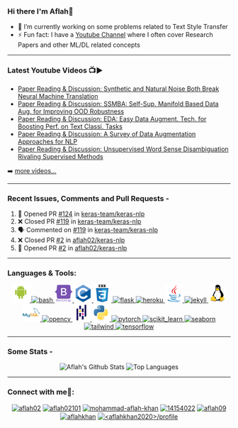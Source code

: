 ### Hi there I'm Aflah👋

- 🔭 I’m currently working on some problems related to Text Style Transfer
- ⚡ Fun fact: I have a [Youtube Channel](https://www.youtube.com/channel/UCwab-Xf38Sd7QsxVPoS0cgA) where I often cover Research Papers and other ML/DL related concepts

---

### Latest Youtube Videos 📺▶️
<!-- YOUTUBE:START -->
- [Paper Reading &amp; Discussion: Synthetic and Natural Noise Both Break Neural Machine Translation](https://www.youtube.com/watch?v=Pbg2tBylLrQ)
- [Paper Reading &amp; Discussion: SSMBA: Self-Sup. Manifold Based Data Aug. for Improving OOD Robustness](https://www.youtube.com/watch?v=3ZGKZZGxQbo)
- [Paper Reading &amp; Discussion: EDA: Easy Data Augment. Tech. for Boosting Perf. on Text Classi. Tasks](https://www.youtube.com/watch?v=-pLhrjjSa28)
- [Paper Reading &amp; Discussion: A Survey of Data Augmentation Approaches for NLP](https://www.youtube.com/watch?v=G9wwXjPIIKs)
- [Paper Reading &amp; Discussion: Unsupervised Word Sense Disambiguation Rivaling Supervised Methods](https://www.youtube.com/watch?v=DCzQ_-_k3Zs)
<!-- YOUTUBE:END -->

➡️ [more videos...](https://www.youtube.com/channel/UCwab-Xf38Sd7QsxVPoS0cgA)

---

 ### Recent Issues, Comments and Pull Requests - 
<!--START_SECTION:activity-->
1. 💪 Opened PR [#124](https://github.com/keras-team/keras-nlp/pull/124) in [keras-team/keras-nlp](https://github.com/keras-team/keras-nlp)
2. ❌ Closed PR [#119](https://github.com/keras-team/keras-nlp/pull/119) in [keras-team/keras-nlp](https://github.com/keras-team/keras-nlp)
3. 🗣 Commented on [#119](https://github.com/keras-team/keras-nlp/issues/119) in [keras-team/keras-nlp](https://github.com/keras-team/keras-nlp)
4. ❌ Closed PR [#2](https://github.com/aflah02/keras-nlp/pull/2) in [aflah02/keras-nlp](https://github.com/aflah02/keras-nlp)
5. 💪 Opened PR [#2](https://github.com/aflah02/keras-nlp/pull/2) in [aflah02/keras-nlp](https://github.com/aflah02/keras-nlp)
<!--END_SECTION:activity-->

---

### Languages & Tools:
<p align="center"> <a href="https://developer.android.com" target="_blank" rel="noreferrer"> <img src="https://raw.githubusercontent.com/devicons/devicon/master/icons/android/android-original-wordmark.svg" alt="android" width="40" height="40"/> </a> <a href="https://www.gnu.org/software/bash/" target="_blank" rel="noreferrer"> <img src="https://www.vectorlogo.zone/logos/gnu_bash/gnu_bash-icon.svg" alt="bash" width="40" height="40"/> </a> <a href="https://getbootstrap.com" target="_blank" rel="noreferrer"> <img src="https://raw.githubusercontent.com/devicons/devicon/master/icons/bootstrap/bootstrap-plain-wordmark.svg" alt="bootstrap" width="40" height="40"/> </a> <a href="https://www.cprogramming.com/" target="_blank" rel="noreferrer"> <img src="https://raw.githubusercontent.com/devicons/devicon/master/icons/c/c-original.svg" alt="c" width="40" height="40"/> </a> <a href="https://www.w3schools.com/css/" target="_blank" rel="noreferrer"> <img src="https://raw.githubusercontent.com/devicons/devicon/master/icons/css3/css3-original-wordmark.svg" alt="css3" width="40" height="40"/> </a> <a href="https://flask.palletsprojects.com/" target="_blank" rel="noreferrer"> <img src="https://www.vectorlogo.zone/logos/pocoo_flask/pocoo_flask-icon.svg" alt="flask" width="40" height="40"/> </a> <a href="https://heroku.com" target="_blank" rel="noreferrer"> <img src="https://www.vectorlogo.zone/logos/heroku/heroku-icon.svg" alt="heroku" width="40" height="40"/> </a> <a href="https://www.java.com" target="_blank" rel="noreferrer"> <img src="https://raw.githubusercontent.com/devicons/devicon/master/icons/java/java-original.svg" alt="java" width="40" height="40"/> </a> <a href="https://jekyllrb.com/" target="_blank" rel="noreferrer"> <img src="https://www.vectorlogo.zone/logos/jekyllrb/jekyllrb-icon.svg" alt="jekyll" width="40" height="40"/> </a> <a href="https://www.linux.org/" target="_blank" rel="noreferrer"> <img src="https://raw.githubusercontent.com/devicons/devicon/master/icons/linux/linux-original.svg" alt="linux" width="40" height="40"/> </a> <a href="https://www.mysql.com/" target="_blank" rel="noreferrer"> <img src="https://raw.githubusercontent.com/devicons/devicon/master/icons/mysql/mysql-original-wordmark.svg" alt="mysql" width="40" height="40"/> </a> <a href="https://opencv.org/" target="_blank" rel="noreferrer"> <img src="https://www.vectorlogo.zone/logos/opencv/opencv-icon.svg" alt="opencv" width="40" height="40"/> </a> <a href="https://pandas.pydata.org/" target="_blank" rel="noreferrer"> <img src="https://raw.githubusercontent.com/devicons/devicon/2ae2a900d2f041da66e950e4d48052658d850630/icons/pandas/pandas-original.svg" alt="pandas" width="40" height="40"/> </a> <a href="https://www.python.org" target="_blank" rel="noreferrer"> <img src="https://raw.githubusercontent.com/devicons/devicon/master/icons/python/python-original.svg" alt="python" width="40" height="40"/> </a> <a href="https://pytorch.org/" target="_blank" rel="noreferrer"> <img src="https://www.vectorlogo.zone/logos/pytorch/pytorch-icon.svg" alt="pytorch" width="40" height="40"/> </a> <a href="https://scikit-learn.org/" target="_blank" rel="noreferrer"> <img src="https://upload.wikimedia.org/wikipedia/commons/0/05/Scikit_learn_logo_small.svg" alt="scikit_learn" width="40" height="40"/> </a> <a href="https://seaborn.pydata.org/" target="_blank" rel="noreferrer"> <img src="https://seaborn.pydata.org/_images/logo-mark-lightbg.svg" alt="seaborn" width="40" height="40"/> </a> <a href="https://tailwindcss.com/" target="_blank" rel="noreferrer"> <img src="https://www.vectorlogo.zone/logos/tailwindcss/tailwindcss-icon.svg" alt="tailwind" width="40" height="40"/> </a> <a href="https://www.tensorflow.org" target="_blank" rel="noreferrer"> <img src="https://www.vectorlogo.zone/logos/tensorflow/tensorflow-icon.svg" alt="tensorflow" width="40" height="40"/> </a> </p>

---

### Some Stats - 

 <div align="center">
  <div>
    <img alt="Aflah's Github Stats" src="https://github-readme-stats.vercel.app/api?username=aflah02&show_icons=true&theme=radical" />
    <img alt="Top Languages" src="https://github-readme-stats.vercel.app/api/top-langs/?username=aflah02&theme=radical&layout=compact&hide=jupyter%20notebook,swig,javascript"/>
    <br />
  </div>
</div>

---

### Connect with me📝:
<p align="center">
<a href="https://dev.to/aflah02" target="blank"><img align="center" src="https://raw.githubusercontent.com/rahuldkjain/github-profile-readme-generator/master/src/images/icons/Social/devto.svg" alt="aflah02" height="30" width="40" /></a>
<a href="https://twitter.com/aflah02101" target="blank"><img align="center" src="https://raw.githubusercontent.com/rahuldkjain/github-profile-readme-generator/master/src/images/icons/Social/twitter.svg" alt="aflah02101" height="30" width="40" /></a>
<a href="https://linkedin.com/in/mohammad-aflah-khan" target="blank"><img align="center" src="https://raw.githubusercontent.com/rahuldkjain/github-profile-readme-generator/master/src/images/icons/Social/linked-in-alt.svg" alt="mohammad-aflah-khan" height="30" width="40" /></a>
<a href="https://stackoverflow.com/users/14154022" target="blank"><img align="center" src="https://raw.githubusercontent.com/rahuldkjain/github-profile-readme-generator/master/src/images/icons/Social/stack-overflow.svg" alt="14154022" height="30" width="40" /></a>
<a href="https://www.codechef.com/users/aflah09" target="blank"><img align="center" src="https://cdn.jsdelivr.net/npm/simple-icons@3.1.0/icons/codechef.svg" alt="aflah09" height="30" width="40" /></a>
<a href="https://www.leetcode.com/aflahkhan" target="blank"><img align="center" src="https://raw.githubusercontent.com/rahuldkjain/github-profile-readme-generator/master/src/images/icons/Social/leet-code.svg" alt="aflahkhan" height="30" width="40" /></a>
<a href="https://auth.geeksforgeeks.org/user/<aflahkhan2020>/profile" target="blank"><img align="center" src="https://raw.githubusercontent.com/rahuldkjain/github-profile-readme-generator/master/src/images/icons/Social/geeks-for-geeks.svg" alt="<aflahkhan2020>/profile" height="30" width="40" /></a>
</p>

